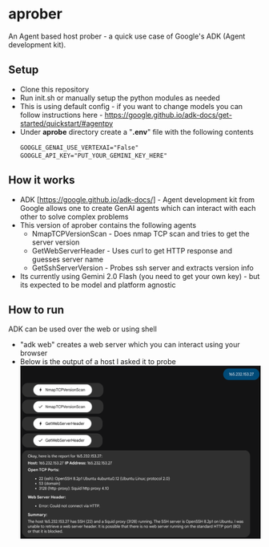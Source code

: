 # aprober
An Agent based host prober - a quick use case of Google's ADK (Agent development kit).


## Setup
* Clone this repository
* Run init.sh or manually setup the python modules as needed
* This is using default config - if you want to change models you can follow instructions here - https://google.github.io/adk-docs/get-started/quickstart/#agentpy
* Under **aprobe** directory create a "**.env**" file with the following contents
  ```
  GOOGLE_GENAI_USE_VERTEXAI="False"
  GOOGLE_API_KEY="PUT_YOUR_GEMINI_KEY_HERE"
  ```


## How it works
* ADK [https://google.github.io/adk-docs/] - Agent development kit from Google allows one to create GenAI agents which can interact with each other to solve complex problems
* This version of aprober contains the following agents
  * NmapTCPVersionScan - Does nmap TCP scan and tries to get the server version
  * GetWebServerHeader - Uses curl to get HTTP response and guesses server name
  * GetSshServerVersion - Probes ssh server and extracts version info
* Its currently using Gemini 2.0 Flash (you need to get your own key) - but its expected to be model and platform agnostic

## How to run
ADK can be used over the web or using shell
* "adk web" creates a web server which you can interact using your browser
* Below is the output of a host I asked it to probe
  <img src='img1.png'>


